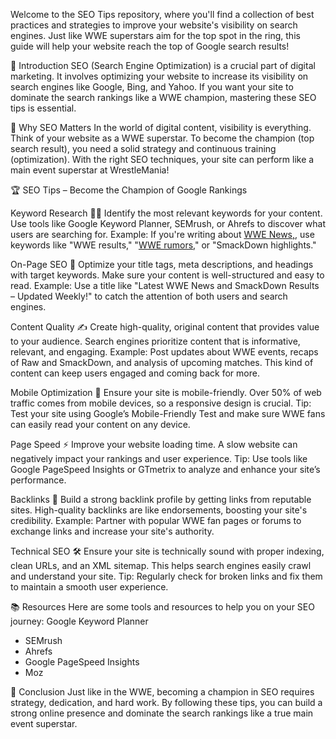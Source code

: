 Welcome to the SEO Tips repository, where you'll find a collection of best practices and strategies to improve your website's visibility on search engines. Just like WWE superstars aim for the top spot in the ring, this guide will help your website reach the top of Google search results!

🚀 Introduction
SEO (Search Engine Optimization) is a crucial part of digital marketing. It involves optimizing your website to increase its visibility on search engines like Google, Bing, and Yahoo. If you want your site to dominate the search rankings like a WWE champion, mastering these SEO tips is essential.

🎯 Why SEO Matters
In the world of digital content, visibility is everything. Think of your website as a WWE superstar. To become the champion (top search result), you need a solid strategy and continuous training (optimization). With the right SEO techniques, your site can perform like a main event superstar at WrestleMania!

🏆 SEO Tips – Become the Champion of Google Rankings

Keyword Research 🕵️‍♂️
Identify the most relevant keywords for your content. Use tools like Google Keyword Planner, SEMrush, or Ahrefs to discover what users are searching for.
Example: If you're writing about [WWE News,](https://wrestlingnoticias.com.br/wwe-en/), use keywords like "WWE results," "[WWE rumors](https://wrestlingnoticias.com.br/wwe-en/paul-heymans-silence-sparks-speculation-about-betrayal-against-roman-reigns/)," or "SmackDown highlights."

On-Page SEO 📄
Optimize your title tags, meta descriptions, and headings with target keywords. Make sure your content is well-structured and easy to read.
Example: Use a title like "Latest WWE News and SmackDown Results – Updated Weekly!" to catch the attention of both users and search engines.

Content Quality ✍️
Create high-quality, original content that provides value to your audience. Search engines prioritize content that is informative, relevant, and engaging.
Example: Post updates about WWE events, recaps of Raw and SmackDown, and analysis of upcoming matches. This kind of content can keep users engaged and coming back for more.

Mobile Optimization 📱
Ensure your site is mobile-friendly. Over 50% of web traffic comes from mobile devices, so a responsive design is crucial.
Tip: Test your site using Google’s Mobile-Friendly Test and make sure WWE fans can easily read your content on any device.

Page Speed ⚡
Improve your website loading time. A slow website can negatively impact your rankings and user experience.
Tip: Use tools like Google PageSpeed Insights or GTmetrix to analyze and enhance your site’s performance.

Backlinks 🔗
Build a strong backlink profile by getting links from reputable sites. High-quality backlinks are like endorsements, boosting your site's credibility.
Example: Partner with popular WWE fan pages or forums to exchange links and increase your site's authority.

Technical SEO 🛠️
Ensure your site is technically sound with proper indexing, clean URLs, and an XML sitemap. This helps search engines easily crawl and understand your site.
Tip: Regularly check for broken links and fix them to maintain a smooth user experience.

📚 Resources
Here are some tools and resources to help you on your SEO journey:
Google Keyword Planner
- SEMrush
- Ahrefs
- Google PageSpeed Insights
- Moz

👊 Conclusion
Just like in the WWE, becoming a champion in SEO requires strategy, dedication, and hard work. By following these tips, you can build a strong online presence and dominate the search rankings like a true main event superstar.
